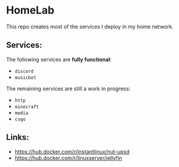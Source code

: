 # HomeLab
This repo creates most of the services I deploy in my home network.

## Services:
The following services are **fully functional**:
- `discord`
- `musicbot`

The remaining services are still a work in progress:
- `http`
- `minecraft`
- `media`
- `csgo`

## Links:
- https://hub.docker.com/r/instantlinux/nut-upsd
- https://hub.docker.com/r/linuxserver/jellyfin
